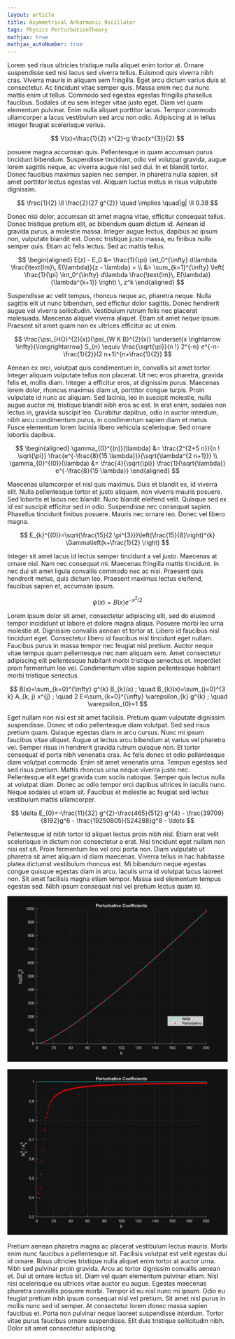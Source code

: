 ```yaml
---
layout: article
title: Asymmetrical Anharmonic Oscillator
tags: Physics PerturbationTheory
mathjax: true
mathjax_autoNumber: true
---
```


Lorem sed risus ultricies tristique nulla aliquet enim tortor at. Ornare suspendisse sed nisi lacus sed viverra tellus. Euismod quis viverra nibh cras. Viverra mauris in aliquam sem fringilla. Eget arcu dictum varius duis at consectetur. Ac tincidunt vitae semper quis. Massa enim nec dui nunc mattis enim ut tellus. Commodo sed egestas egestas fringilla phasellus faucibus. Sodales ut eu sem integer vitae justo eget. Diam vel quam elementum pulvinar. Enim nulla aliquet porttitor lacus. Tempor commodo ullamcorper a lacus vestibulum sed arcu non odio. Adipiscing at in tellus integer feugiat scelerisque varius.

$$
V(x)=\frac{1}{2} x^{2}-g \frac{x^{3}}{2}
$$

posuere magna accumsan quis. Pellentesque in quam accumsan purus tincidunt bibendum. Suspendisse tincidunt, odio vel volutpat gravida, augue lorem sagittis neque, ac viverra augue nisl sed dui. In et blandit tortor. Donec faucibus maximus sapien nec semper. In pharetra nulla sapien, sit amet porttitor lectus egestas vel. Aliquam luctus metus in risus vulputate dignissim.

$$
\frac{1}{2} \ll \frac{2}{27 g^{2}} \quad \implies \quad|g| \ll 0.38
$$

Donec nisi dolor, accumsan sit amet magna vitae, efficitur consequat tellus. Donec tristique pretium elit, ac bibendum quam dictum id. Aenean id gravida purus, a molestie massa. Integer augue lectus, dapibus ac ipsum non, vulputate blandit est. Donec tristique justo massa, eu finibus nulla semper quis. Etiam ac felis lectus. Sed ac mattis tellus.

$$
\begin{aligned}
E(z) - E_0 &= \frac{1}{\pi} \int_0^{\infty} d\lambda \frac{\text{Im}\, E(\lambda)}{z - \lambda} = \\
&= \sum_{k=1}^{\infty} \left( \frac{1}{\pi} \int_0^{\infty} d\lambda \frac{\text{Im}\, E(\lambda)}{\lambda^{k+1}} \right) \, z^k
\end{aligned}
$$

Suspendisse ac velit tempus, rhoncus neque ac, pharetra neque. Nulla sagittis elit ut nunc bibendum, sed efficitur dolor sagittis. Donec hendrerit augue vel viverra sollicitudin. Vestibulum rutrum felis nec placerat malesuada. Maecenas aliquet viverra aliquet. Etiam sit amet neque ipsum. Praesent sit amet quam non ex ultrices efficitur ac ut enim.

$$
\frac{\psi_{HO}^{2}(x)}{\psi_{W K B}^{2}(x)} \underset{x \rightarrow \infty}{\longrightarrow} S_{n} \equiv \frac{\sqrt{\pi}}{n !} 2^{-n} e^{-n-\frac{1}{2}}(2 n+1)^{n+\frac{1}{2}}
$$

Aenean ex orci, volutpat quis condimentum in, convallis sit amet tortor. Integer aliquam vulputate tellus non placerat. Ut nec eros pharetra, gravida felis et, mollis diam. Integer a efficitur eros, at dignissim purus. Maecenas lorem dolor, rhoncus maximus diam ut, porttitor congue turpis. Proin vulputate id nunc ac aliquam. Sed lacinia, leo in suscipit molestie, nulla augue auctor mi, tristique blandit nibh eros ac est. In erat enim, sodales non lectus in, gravida suscipit leo. Curabitur dapibus, odio in auctor interdum, nibh arcu condimentum purus, in condimentum sapien diam et metus. Fusce elementum lorem lacinia libero vehicula scelerisque. Sed ornare lobortis dapibus.

$$
\begin{aligned}
\gamma_{0}^{(n)}(\lambda) &= \frac{2^{2+5 n}}{n ! \sqrt{\pi}} \frac{e^{-\frac{8}{15 \lambda}}}{\sqrt{\lambda^{2 n+1}}} \\
\gamma_{0}^{(0)}(\lambda) &= \frac{4}{\sqrt{\pi}} \frac{1}{\sqrt{\lambda}} e^{-\frac{8}{15 \lambda}}
\end{aligned}
$$

Maecenas ullamcorper et nisl quis maximus. Duis et blandit ex, id viverra elit. Nulla pellentesque tortor et justo aliquam, non viverra mauris posuere. Sed lobortis et lacus nec blandit. Nunc blandit eleifend velit. Quisque sed ex id est suscipit efficitur sed in odio. Suspendisse nec consequat sapien. Phasellus tincidunt finibus posuere. Mauris nec ornare leo. Donec vel libero magna.

$$
E_{k}^{(0)}=\sqrt{\frac{15}{2 \pi^{3}}}\left(\frac{15}{8}\right)^{k} \Gamma\left(k+\frac{1}{2} \right)
$$

Integer sit amet lacus id lectus semper tincidunt a vel justo. Maecenas at ornare nisl. Nam nec consequat mi. Maecenas fringilla mattis tincidunt. In nec dui sit amet ligula convallis commodo nec ac nisi. Praesent quis hendrerit metus, quis dictum leo. Praesent maximus lectus eleifend, faucibus sapien et, accumsan ipsum.

$$
\psi(x)=B(x) e^{-x^{2} / 2}
$$

Lorem ipsum dolor sit amet, consectetur adipiscing elit, sed do eiusmod tempor incididunt ut labore et dolore magna aliqua. Posuere morbi leo urna molestie at. Dignissim convallis aenean et tortor at. Libero id faucibus nisl tincidunt eget. Consectetur libero id faucibus nisl tincidunt eget nullam. Faucibus purus in massa tempor nec feugiat nisl pretium. Auctor neque vitae tempus quam pellentesque nec nam aliquam sem. Amet consectetur adipiscing elit pellentesque habitant morbi tristique senectus et. Imperdiet proin fermentum leo vel. Condimentum vitae sapien pellentesque habitant morbi tristique senectus.

$$
B(x)=\sum_{k=0}^{\infty} g^{k} B_{k}(x) ; \quad B_{k}(x)=\sum_{j=0}^{3 k} A_{k, j} x^{j} ; \quad 2 E=\sum_{k=0}^{\infty} \varepsilon_{k} g^{k} ; \quad \varepsilon_{0}=1
$$

Eget nullam non nisi est sit amet facilisis. Pretium quam vulputate dignissim suspendisse. Donec et odio pellentesque diam volutpat. Sed sed risus pretium quam. Quisque egestas diam in arcu cursus. Nunc mi ipsum faucibus vitae aliquet. Augue ut lectus arcu bibendum at varius vel pharetra vel. Semper risus in hendrerit gravida rutrum quisque non. Et tortor consequat id porta nibh venenatis cras. Ac felis donec et odio pellentesque diam volutpat commodo. Enim sit amet venenatis urna. Tempus egestas sed sed risus pretium. Mattis rhoncus urna neque viverra justo nec. Pellentesque elit eget gravida cum sociis natoque. Semper quis lectus nulla at volutpat diam. Donec ac odio tempor orci dapibus ultrices in iaculis nunc. Neque sodales ut etiam sit. Faucibus et molestie ac feugiat sed lectus vestibulum mattis ullamcorper.

$$
\delta E_{0}=-\frac{11}{32} g^{2}-\frac{465}{512} g^{4} - \frac{39709}{8192}g^6 - \frac{19250805}{524288}g^8 - \ldots
$$

Pellentesque id nibh tortor id aliquet lectus proin nibh nisl. Etiam erat velit scelerisque in dictum non consectetur a erat. Nisl tincidunt eget nullam non nisi est sit. Proin fermentum leo vel orci porta non. Diam vulputate ut pharetra sit amet aliquam id diam maecenas. Viverra tellus in hac habitasse platea dictumst vestibulum rhoncus est. Mi bibendum neque egestas congue quisque egestas diam in arcu. Iaculis urna id volutpat lacus laoreet non. Sit amet facilisis magna etiam tempor. Massa sed elementum tempus egestas sed. Nibh ipsum consequat nisl vel pretium lectus quam id.

![Confront between the two methods.](/assets/images/posts/black_perturbative_coeff_confront.png)

![Division between the coefficients](/assets/images/posts/black_perturbative_coeff_rapport.png)

Pretium aenean pharetra magna ac placerat vestibulum lectus mauris. Morbi enim nunc faucibus a pellentesque sit. Facilisis volutpat est velit egestas dui id ornare. Risus ultricies tristique nulla aliquet enim tortor at auctor urna. Nibh sed pulvinar proin gravida. Arcu ac tortor dignissim convallis aenean et. Dui ut ornare lectus sit. Diam vel quam elementum pulvinar etiam. Nisl nisi scelerisque eu ultrices vitae auctor eu augue. Egestas maecenas pharetra convallis posuere morbi. Tempor id eu nisl nunc mi ipsum. Odio eu feugiat pretium nibh ipsum consequat nisl vel pretium. Sit amet nisl purus in mollis nunc sed id semper. At consectetur lorem donec massa sapien faucibus et. Porta non pulvinar neque laoreet suspendisse interdum. Tortor vitae purus faucibus ornare suspendisse. Elit duis tristique sollicitudin nibh. Dolor sit amet consectetur adipiscing.
